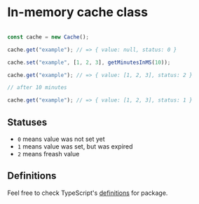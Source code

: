 # In-memory cache class

```javascript

const cache = new Cache();

cache.get("example"); // => { value: null, status: 0 }

cache.set("example", [1, 2, 3], getMinutesInMS(10));

cache.get("example"); // => { value: [1, 2, 3], status: 2 }

// after 10 minutes

cache.get("example"); // => { value: [1, 2, 3], status: 1 }
```

## Statuses

- `0` means value was not set yet
- `1` means value was set, but was expired
- `2` means freash value

## Definitions

Feel free to check TypeScript's [definitions](https://github.com/jurijtokarski/stuff/blob/master/packages/cache/index.d.ts) for package.
